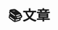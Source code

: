 ---
title: "📚文章"
layout: "posts"
summary: "posts"
description: ""
showDate: false
hidemeta: true
sharingLinks: false
showEdit: false
draft: false
showWordCount: false
showReadingTime: false
showAuthor: false
showPagination: false
invertPagination: false

---